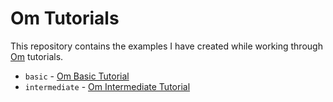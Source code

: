 # Om Tutorials

This repository contains the examples I have created while working through
[Om](https://github.com/omcljs/om/) tutorials.

* `basic` - [Om Basic Tutorial](https://github.com/omcljs/om/wiki/Basic-Tutorial)
* `intermediate` - [Om Intermediate Tutorial](https://github.com/omcljs/om/wiki/Intermediate-Tutorial)